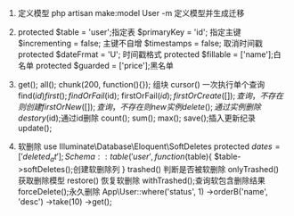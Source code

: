 

1. 定义模型
	php artisan make:model User -m 
	定义模型并生成迁移
2. protected $table = 'user';指定表
   $primaryKey = 'id'; 指定主键
   $incrementing = false; 主键不自增
   $timestamps = false; 取消时间戳
   protected $dateFrmat = 'U'; 时间戳格式
   protected $fillable = ['name'];白名单
   protected $guarded = ['price'];黑名单
3. get();
   all();
   chunk(200, function(){});	组块
   cursor()	一次执行单个查询
   find($id)
   first();
   findOrFail($id);
   firstOrFail($id);
   firstOrCreate([]);查询，不存在则创建
   firstOrNew([]);查询，不存在则new实例
   delete(); 通过实例删除
   destory($id);通过id删除
   count();
   sum();
   max();
   save();插入更新纪录
   update();

4. 软删除
   use Illuminate\Database\Eloquent\SoftDeletes
   protected $dates = ['deleted_at'];
   Schema::table('user', function($table){
	$table->softDeletes();创建软删除列
   }
   trashed()	判断是否被软删除
   onlyTrashed()获取删除模型
   restore()	恢复软删除
   withTrashed();查询软包含删除结果
   forceDelete();永久删除
   App\User::where('status', 1)
	->orderB('name', 'desc')
	->take(10)
	->get();


